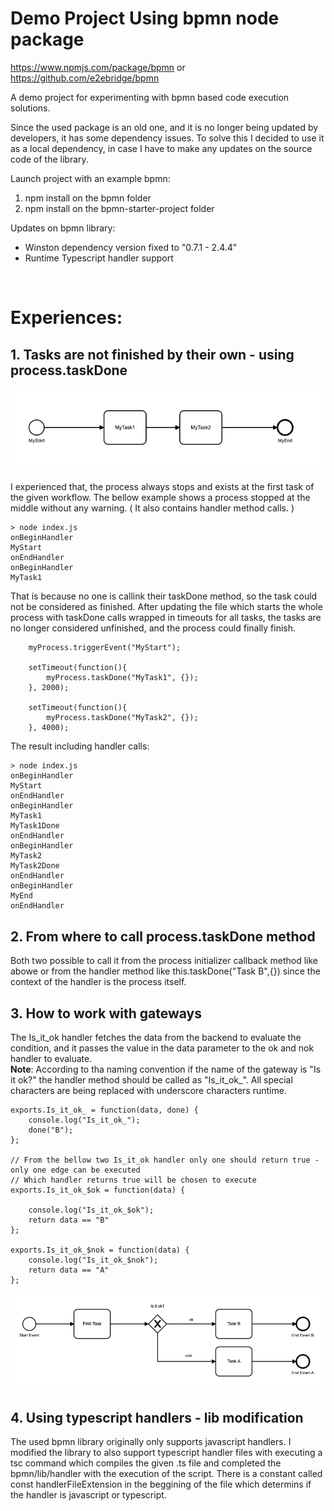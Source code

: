 # Demo Project Using bpmn node package
https://www.npmjs.com/package/bpmn or https://github.com/e2ebridge/bpmn

A demo project for experimenting with bpmn based code execution solutions.

Since the used package is an old one, and it is no longer being updated by developers, it has some dependency issues. To solve this I decided to use it as a local dependency, in case I have to make any updates on the source code of the library.

Launch project with an example bpmn:
1. npm install on the bpmn folder
2. npm install on the bpmn-starter-project folder


Updates on bpmn library:
 - Winston dependency version fixed to "0.7.1 - 2.4.4"
 - Runtime Typescript handler support

<br>

# Experiences:

## 1. Tasks are not finished by their own - using process.taskDone

![simple-workflow](./documentation/img/two-task-workflow.png)

I experienced that, the process always stops and exists at the first task of the given workflow. The bellow example shows a process stopped at the middle without any warning. ( It also contains handler method calls. )

```
> node index.js
onBeginHandler
MyStart
onEndHandler
onBeginHandler
MyTask1
```
That is because no one is callink their taskDone method, so the task could not be considered as finished. After updating the file which starts the whole process with taskDone calls wrapped in timeouts for all tasks, the tasks are no longer considered unfinished, and the process could finally finish.

```
    myProcess.triggerEvent("MyStart");

    setTimeout(function(){
        myProcess.taskDone("MyTask1", {});
    }, 2000);

    setTimeout(function(){
        myProcess.taskDone("MyTask2", {});
    }, 4000);

```

The result including handler calls:
```
> node index.js
onBeginHandler
MyStart
onEndHandler
onBeginHandler
MyTask1
MyTask1Done
onEndHandler
onBeginHandler
MyTask2
MyTask2Done
onEndHandler
onBeginHandler
MyEnd
onEndHandler
```
## 2. From where to call process.taskDone method
Both two possible to call it from the process initializer callback method like abowe or from the handler method like this.taskDone("Task B",{}) since the context of the handler is the process itself.

## 3. How to work with gateways
The Is_it_ok handler fetches the data from the backend to evaluate the condition, and it passes the value in the data parameter to the ok and nok handler to evaluate.
<br>
**Note**: According to tha naming convention if the name of the gateway is "Is it ok?" the handler method should be called as "Is_it_ok_". All special characters are being replaced with underscore characters runtime.

```
exports.Is_it_ok_ = function(data, done) {
    console.log("Is_it_ok_");
    done("B");
};

// From the bellow two Is_it_ok handler only one should return true - only one edge can be executed
// Which handler returns true will be chosen to execute
exports.Is_it_ok_$ok = function(data) {

    console.log("Is_it_ok_$ok");
    return data == "B"
};

exports.Is_it_ok_$nok = function(data) {
    console.log("Is_it_ok_$nok");
    return data == "A"
};
```
![exclusive-gateway-workflow](./documentation/img/exclusive-gw-workflow.png)

## 4. Using typescript handlers - lib modification
The used bpmn library originally only supports javascript handlers. I modified the library to also support typescript handler files with executing a tsc command which compiles the given .ts file and completed the bpmn/lib/handler with the execution of the script. There is a constant called const handlerFileExtension in the beggining of the file which determins if the handler is javascript or typescript.